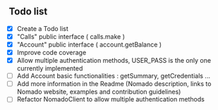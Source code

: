 ##  Todo list

-   [x] Create a Todo list  
-   [x] "Calls" public interface ( calls.make )
-   [x] "Account" public interface  ( account.getBalance )
-   [x] Improve code coverage
-   [x] Allow multiple authentication methods, USER_PASS is the only one currently implemented
-   [ ] Add Account basic functionalities : getSummary, getCredentials ...
-   [ ] Add more information in the Readme (Nomado description, links to Nomado website, examples and contribution guidelines)
-   [ ] Refactor NomadoClient to allow multiple authentication methods